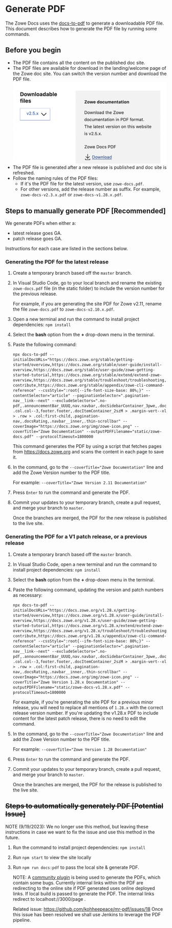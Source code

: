 # Generate PDF

The Zowe Docs uses the [docs-to-pdf](https://github.com/jean-humann/docs-to-pdf) to generate a downloadable PDF file. This document describes how to generate the PDF file by running some commands.

## Before you begin

- The PDF file contains all the content on the published doc site. 
- The PDF files are available for download in the landing/welcome page of the Zowe doc site. You can switch the version number and download the PDF file. 
  ![PDF download section](images/zowe-docs-download.png)
- The PDF file is generated after a new release is published and doc site is refreshed.
- Follow the naming rules of the PDF files:
   - If it's the PDF file for the latest version, use `zowe-docs.pdf`. 
   - For other versions, add the release number as suffix. For example, `zowe-docs-v2.3.x.pdf` or `zowe-docs-v1.28.x.pdf`. 

## Steps to manually generate PDF [Recommended]

We generate PDFs when either a:
- latest release goes GA.
- patch release goes GA.

Instructions for each case are listed in the sections below.

### Generating the PDF for the latest release

1. Create a temporary branch based off the `master` branch.

2. In Visual Studio Code, go to your local branch and rename the existing `zowe-docs.pdf` file (in the static folder) to include the version number for the previous release.

    For example, if you are generating the site PDF for Zowe v2.11, rename the file `zowe-docs.pdf` to `zowe-docs-v2.10.x.pdf`.
3. Open a new terminal and run the command to install project dependencies: `npm install`
4. Select the **bash** option from the **+** drop-down menu in the terminal.
5. Paste the following command:
    ```
    npx docs-to-pdf --initialDocURLs="https://docs.zowe.org/stable/getting-started/overview,https://docs.zowe.org/stable/user-guide/install-overview,https://docs.zowe.org/stable/user-guide/zowe-getting-started-tutorial,https://docs.zowe.org/stable/extend/extend-zowe-overview,https://docs.zowe.org/stable/troubleshoot/troubleshooting,https://docs.zowe.org/stable/contribute/roadmap-contribute,https://docs.zowe.org/stable/appendix/zowe-cli-command-reference" --cssStyle=":root{--ifm-font-size-base: 80%;}" --contentSelector="article" --paginationSelector=".pagination-nav__link--next" --excludeSelectors=".no-pdf,.announcementBar_UUUQ,nav.navbar,.docSidebarContainer_3pwe,.docMainContainer_2pgU .col.col--3,footer.footer,.docItemContainer_2szM > .margin-vert--xl > .row > .col:first-child,.pagination-nav,.docsRating,.navbar__inner,.thin-scrollbar" --coverImage="https://docs.zowe.org/img/zowe-icon.png" --coverTitle="Zowe Documentation" --outputPDFFilename="static/zowe-docs.pdf" --protocolTimeout=1800000 
    ```

    This command generates the PDF by using a script that fetches pages from https://docs.zowe.org and scans the content in each page to save it.

6. In the command, go to the `--coverTitle="Zowe Documentation"` line and add the Zowe Version number to the PDF title.

    For example: `--coverTitle="Zowe Version 2.11 Documentation"`

7. Press `Enter` to run the command and generate the PDF.

8. Commit your updates to your temporary branch, create a pull request, and merge your branch to `master`.

    Once the branches are merged, the PDF for the new release is published to the live site.

### Generating the PDF for a V1 patch release, or a previous release

1. Create a temporary branch based off the `master` branch.

2. In Visual Studio Code, open a new terminal and run the command to install project dependencies: `npm install`
3. Select the **bash** option from the **+** drop-down menu in the terminal.
4. Paste the following command, updating the version and patch numbers as necessary:

    ```
    npx docs-to-pdf --initialDocURLs="https://docs.zowe.org/v1.28.x/getting-started/overview,https://docs.zowe.org/v1.28.x/user-guide/install-overview,https://docs.zowe.org/v1.28.x/user-guide/zowe-getting-started-tutorial,https://docs.zowe.org/v1.28.x/extend/extend-zowe-overview,https://docs.zowe.org/v1.28.x/troubleshoot/troubleshooting,https://docs.zowe.org/v1.28.x/contribute/roadmap-contribute,https://docs.zowe.org/v1.28.x/appendix/zowe-cli-command-reference" --cssStyle=":root{--ifm-font-size-base: 80%;}" --contentSelector="article" --paginationSelector=".pagination-nav__link--next" --excludeSelectors=".no-pdf,.announcementBar_UUUQ,nav.navbar,.docSidebarContainer_3pwe,.docMainContainer_2pgU .col.col--3,footer.footer,.docItemContainer_2szM > .margin-vert--xl > .row > .col:first-child,.pagination-nav,.docsRating,.navbar__inner,.thin-scrollbar" --coverImage="https://docs.zowe.org/img/zowe-icon.png" --coverTitle="Zowe Version 1.28.x Documentation" --outputPDFFilename="static/zowe-docs-v1.28.x.pdf" --protocolTimeout=1800000 
    ```
    For example, if you're generating the site PDF for a previous minor release, you will need to replace all mentions of `1.28.x` with the correct release version number. If you're updating the v1.28.x PDF to include content for the latest patch release, there is no need to edit the command.

5. In the command, go to the `--coverTitle="Zowe Documentation"` line and add the Zowe Version number to the PDF title.

    For example: `--coverTitle="Zowe Version 1.28 Documentation"`

6. Press `Enter` to run the command and generate the PDF.

7. Commit your updates to your temporary branch, create a pull request, and merge your branch to `master`.

    Once the branches are merged, the PDF for the release is published to the live site.

## ~~Steps to automatically generately PDF [Potential Issue]~~

NOTE (9/19/2023): We no longer use this method, but leaving these instructions in case we want to fix the issue and use this method in the future.

1. Run the command to install project dependencies: `npm install`
2. Run `npm start` to view the site locally
3. Run `npm run docs:pdf` to pass the local site & generate PDF. 

    NOTE: A [community plugin](https://github.com/kohheepeace/mr-pdf) is being used to generate the PDFs, which contain some bugs.
    Currently internal links within the PDF are redirecting to the online site if PDF generated uses online deployed links.
    If local build is passed to generate the PDF. The internal links redirect to localhost://3000/page .

    Related issue: https://github.com/kohheepeace/mr-pdf/issues/18
Once this issue has been resolved we shall use Jenkins to leverage the PDF pipeline.

